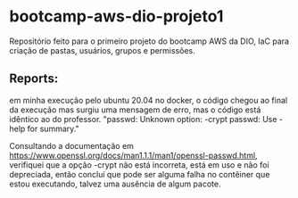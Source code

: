 # bootcamp-aws-dio-projeto1
Repositório feito para o primeiro projeto do bootcamp AWS da DIO, IaC para criação de pastas, usuários, grupos e permissões.
<br/>

## Reports:
em minha execução pelo ubuntu 20.04 no docker, o código chegou ao final da execução mas surgiu uma mensagem de erro, mas o código está idêntico ao do professor.
"passwd: Unknown option: -crypt
passwd: Use -help for summary."

Consultando a documentação em https://www.openssl.org/docs/man1.1.1/man1/openssl-passwd.html, verifiquei que a opção -crypt não está incorreta, está em uso e não
foi depreciada, então concluí que pode ser alguma falha no contêiner que estou executando, talvez uma ausência de algum pacote.
